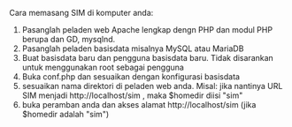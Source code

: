 Cara memasang SIM di komputer anda:
1. Pasanglah peladen web Apache lengkap dengn PHP dan modul PHP berupa dan GD, mysqlnd.
2. Pasanglah peladen basisdata misalnya MySQL atau MariaDB
3. Buat basisdata baru dan pengguna basisdata baru. Tidak disarankan untuk menggunakan root sebagai pengguna
4. Buka conf.php dan sesuaikan dengan konfigurasi basisdata
5. sesuaikan nama direktori di peladen web anda. Misal: jika nantinya URL SIM menjadi http://localhost/sim , maka $homedir diisi "sim"
6. buka peramban anda dan akses alamat http://localhost/sim   (jika $homedir adalah "sim")
